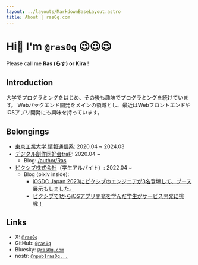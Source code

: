 ```yaml
---
layout: ../layouts/MarkdownBaseLayout.astro
title: About | ras0q.com
---
```


# Hi👋 I'm `@ras0q` 😉😉😉

Please call me **Ras (らす) or Kira** !

## Introduction

大学でプログラミングをはじめ、その後も趣味でプログラミングを続けています。
Webバックエンド開発をメインの領域とし、最近はWebフロントエンドやiOSアプリ開発にも興味を持っています。

## Belongings

- [東京工業大学 情報通信系](https://educ.titech.ac.jp/ict/): 2020.04 ~ 2024.03
- [デジタル創作同好会traP](https://trap.jp/): 2020.04 ~
  - Blog: [/author/Ras](https://trap.jp/author/Ras)
- [ピクシブ株式会社](https://www.pixiv.co.jp/)（学生アルバイト）: 2022.04 ~
  - Blog (pixiv inside):
    - [iOSDC Japan 2023にピクシブのエンジニアが3名登壇して、ブース展示もしました。](https://inside.pixiv.blog/2023/09/14/183000)
    - [ピクシブで1からiOSアプリ開発を学んだ学生がサービス開発に挑戦！](https://inside.pixiv.blog/2023/09/21/160000)

## Links

- X: [`@ras0q`](https://x.com/ras0q)
- GitHub: [`@ras0q`](https://github.com/ras0q)
- Bluesky: [`@ras0q.com`](https://bsky.app/profile/ras0q.com)
- nostr: [`@npub1ras0q...`](https://nostr.com/npub1ras0qt0ddctm7h67gxgynw7zjpmsjpreg6506j3fefmkaffelh0sp64zry)
